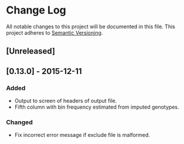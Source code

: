# Change Log
All notable changes to this project will be documented in this file.
This project adheres to [Semantic Versioning](http://semver.org/).

## [Unreleased]

## [0.13.0] - 2015-12-11
### Added
- Output to screen of headers of output file.
- Fifth column with bin frequency estimated from imputed genotypes.

### Changed
- Fix incorrect error message if exclude file is malformed.



